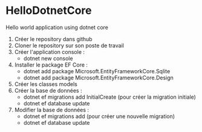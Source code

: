 # HelloDotnetCore

Hello world application using dotnet core

1. Créer le repository dans github
2. Cloner le repository sur son poste de travail
3. Créer l'application console :
    - dotnet new console
4. Installer le package EF Core :
    - dotnet add package Microsoft.EntityFrameworkCore.Sqlite
    - dotnet add package Microsoft.EntityFrameworkCore.Design
5. Créer les classes models
6. Créer la base de données :
    - dotnet ef migrations add InitialCreate (pour créer la migration initiale)
    - dotnet ef database update
7. Modifier la base de données :
    - dotnet ef migrations add (pour créer une nouvelle migration)
    - dotnet ef database update

